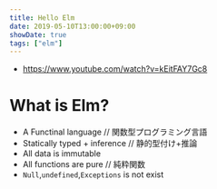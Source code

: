 ```yaml
---
title: Hello Elm
date: 2019-05-10T13:00:00+09:00
showDate: true
tags: ["elm"]
---
```


- https://www.youtube.com/watch?v=kEitFAY7Gc8

# What is Elm?
- A Functinal language // 関数型プログラミング言語
- Statically typed + inference // 静的型付け+推論
- All data is immutable
- All functions are pure // 純粋関数
- `Null`,`undefined`,`Exceptions` is not exist

# 
